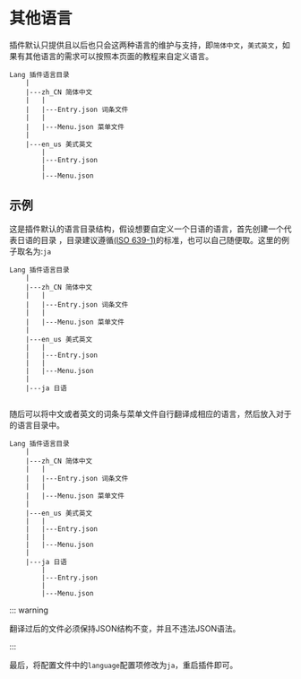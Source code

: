# 其他语言

插件默认只提供且以后也只会这两种语言的维护与支持，即`简体中文`，`美式英文`，如果有其他语言的需求可以按照本页面的教程来自定义语言。

```
Lang 插件语言目录
    |
    |---zh_CN 简体中文
    |   |
    |   |---Entry.json 词条文件
    |   |
    |   |---Menu.json 菜单文件
    |
    |---en_us 美式英文
        |
        |---Entry.json
        |
        |---Menu.json
```



## 示例 

这是插件默认的语言目录结构，假设想要自定义一个日语的语言，首先创建一个代表日语的目录 ，目录建议遵循[(ISO 639-1)](https://hexingxing.cn/lang-code/)的标准，也可以自己随便取。这里的例子取名为:`ja`

```
Lang 插件语言目录
    |
    |---zh_CN 简体中文
    |   |
    |   |---Entry.json 词条文件
    |   |
    |   |---Menu.json 菜单文件
    |
    |---en_us 美式英文
    |   |
    |   |---Entry.json
    |   |
    |   |---Menu.json
    |
    |---ja 日语
 
```

随后可以将中文或者英文的词条与菜单文件自行翻译成相应的语言，然后放入对于的语言目录中。

```
Lang 插件语言目录
    |
    |---zh_CN 简体中文
    |   |
    |   |---Entry.json 词条文件
    |   |
    |   |---Menu.json 菜单文件
    |
    |---en_us 美式英文
    |   |
    |   |---Entry.json
    |   |
    |   |---Menu.json
    |
    |---ja 日语
        |
        |---Entry.json
        |
        |---Menu.json
```

::: warning

翻译过后的文件必须保持JSON结构不变，并且不违法JSON语法。

:::

最后，将配置文件中的`language`配置项修改为`ja`，重启插件即可。